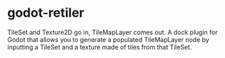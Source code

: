 # godot-retiler
TileSet and Texture2D go in, TileMapLayer comes out. A dock plugin for Godot that allows you to generate a populated TileMapLayer node by inputting a TileSet and a texture made of tiles from that TileSet. 
